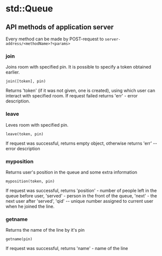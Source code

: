 # std::Queue

## API methods of application server

Every method can be made by POST-request to `server-address/<methodName>?<params>`

### join
   Joins room with specified pin. It is possible to specify a token obtained earlier.
   
  `join([token], pin)`
  
   Returns 'token' (if it was not given, one is created), using which user can interact with specified room. If request failed returns 'err' - error description.

### leave
   Leves room with specified pin.
   
  `leave(token, pin)`
  
   If request was successful, returns empty object, otherwise returns 'err' -- error description

### myposition
	
   Returns user's position in the queue and some extra information

   `myposition(token, pin)`

   If request was successful, returns 'position' - number of people left in the queue before user, 'served' - person in the front of the queue, 'next' - the next user after 'served', 'qid' -- unique number assigned to current user when he joined the line.

### getname
   
   Returns the name of the line by it's pin

   `getname(pin)`

   If request was successful, returns 'name' - name of the line